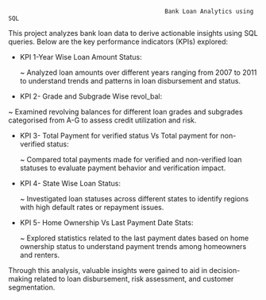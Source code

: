                                                 Bank Loan Analytics using SQL

This project analyzes bank loan data to derive actionable insights using SQL queries. Below are the key performance indicators (KPIs) explored:


* KPI 1-Year Wise Loan Amount Status:

  ~ Analyzed loan amounts over different years ranging from 2007 to 2011 to understand trends and patterns in loan disbursement and status.
  

* KPI 2- Grade and Subgrade Wise revol_bal:

 ~ Examined revolving balances for different loan grades and subgrades categorised from A-G to assess credit utilization and risk.
  

* KPI 3- Total Payment for verified status Vs Total payment for non-verified status:

  ~ Compared total payments made for verified and non-verified loan statuses to evaluate payment behavior and verification impact.
  

* KPI 4- State Wise Loan Status:

  ~ Investigated loan statuses across different states to identify regions with high default rates or repayment issues.
  

* KPI 5- Home Ownership Vs Last Payment Date Stats:

  ~ Explored statistics related to the last payment dates based on home ownership status to understand payment trends among homeowners and renters.



Through this analysis, valuable insights were gained to aid in decision-making related to loan disbursement, risk assessment, and customer segmentation.
